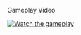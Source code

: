 Gameplay Video 

[![Watch the gameplay](https://img.youtube.com/vi/UVh9DQO9u8Y/0.jpg)](https://www.youtube.com/watch?v=UVh9DQO9u8Y)
